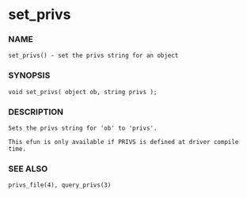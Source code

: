 # set_privs

### NAME

    set_privs() - set the privs string for an object

### SYNOPSIS

    void set_privs( object ob, string privs );

### DESCRIPTION

    Sets the privs string for 'ob' to 'privs'.

    This efun is only available if PRIVS is defined at driver compile time.

### SEE ALSO

    privs_file(4), query_privs(3)

